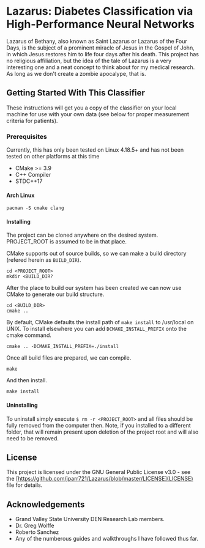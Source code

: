 # Lazarus: Diabetes Classification via High-Performance Neural Networks
Lazarus of Bethany, also known as Saint Lazarus or Lazarus of the Four Days, is the subject of a prominent miracle of Jesus in the Gospel of John, in which Jesus restores him to life four days after his death. This project has no religious affiliation, but the idea of the tale of Lazarus is a very interesting one and a neat concept to think about for my medical research. As long as we don't create a zombie apocalype, that is.

## Getting Started With This Classifier
These instructions will get you a copy of the classifier on your local machine for use with your own data (see below for proper measurement criteria for patients).

### Prerequisites
Currently, this has only been tested on Linux 4.18.5+ and has not been tested on other platforms at this time
- CMake >= 3.9
- C++ Compiler
- STDC++17

#### Arch Linux
```
pacman -S cmake clang
```

#### Installing
The project can be cloned anywhere on the desired system. PROJECT\_ROOT is assumed to be in that place.

CMake supports out of source builds, so we can make a build directory (refered herein as `BUILD_DIR`).
```
cd <PROJECT_ROOT>
mkdir <BUILD_DIR?
```

After the place to build our system has been created we can now use CMake to generate our build structure.
```
cd <BUILD_DIR>
cmake ..
```

By default, CMake defaults the install path of `make install` to /usr/local on UNIX. To install elsewhere you can add `DCMAKE_INSTALL_PREFIX` onto the cmake command.
```
cmake .. -DCMAKE_INSTALL_PREFIX=./install
```

Once all build files are prepared, we can compile.
```
make
```

And then install.
```
make install
```

#### Uninstalling
To uninstall simply execute `$ rm -r <PROJECT_ROOT>` and all files should be fully removed from the computer then. Note, if you installed to a different folder, that will remain present upon deletion of the project root and will also need to be removed.

## License
This project is licensed under the GNU General Public License v3.0 - see the [https://github.com/jparr721/Lazarus/blob/master/LICENSE](LICENSE) file for details.

## Acknowledgements
- Grand Valley State University DEN Research Lab members.
- Dr. Greg Wolffe
- Roberto Sanchez
- Any of the numberous guides and walkthroughs I have followed thus far.
